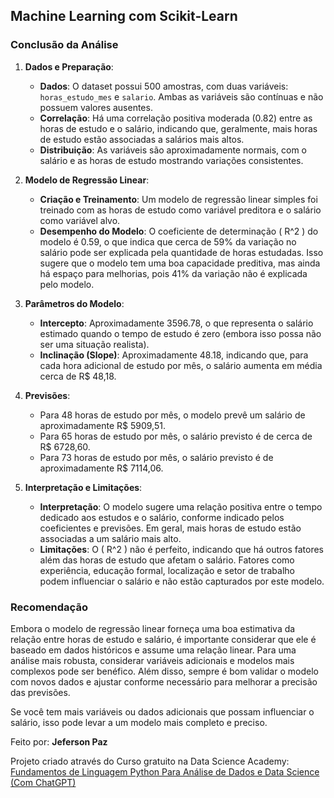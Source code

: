 ## Machine Learning com Scikit-Learn

### Conclusão da Análise

1. **Dados e Preparação**:
   - **Dados**: O dataset possui 500 amostras, com duas variáveis: `horas_estudo_mes` e `salario`. Ambas as variáveis são contínuas e não possuem valores ausentes.
   - **Correlação**: Há uma correlação positiva moderada (0.82) entre as horas de estudo e o salário, indicando que, geralmente, mais horas de estudo estão associadas a salários mais altos.
   - **Distribuição**: As variáveis são aproximadamente normais, com o salário e as horas de estudo mostrando variações consistentes.

2. **Modelo de Regressão Linear**:
   - **Criação e Treinamento**: Um modelo de regressão linear simples foi treinado com as horas de estudo como variável preditora e o salário como variável alvo.
   - **Desempenho do Modelo**: O coeficiente de determinação \( R^2 \) do modelo é 0.59, o que indica que cerca de 59% da variação no salário pode ser explicada pela quantidade de horas estudadas. Isso sugere que o modelo tem uma boa capacidade preditiva, mas ainda há espaço para melhorias, pois 41% da variação não é explicada pelo modelo.

3. **Parâmetros do Modelo**:
   - **Intercepto**: Aproximadamente 3596.78, o que representa o salário estimado quando o tempo de estudo é zero (embora isso possa não ser uma situação realista).
   - **Inclinação (Slope)**: Aproximadamente 48.18, indicando que, para cada hora adicional de estudo por mês, o salário aumenta em média cerca de R$ 48,18.

4. **Previsões**:
   - Para 48 horas de estudo por mês, o modelo prevê um salário de aproximadamente R$ 5909,51.
   - Para 65 horas de estudo por mês, o salário previsto é de cerca de R$ 6728,60.
   - Para 73 horas de estudo por mês, o salário previsto é de aproximadamente R$ 7114,06.

5. **Interpretação e Limitações**:
   - **Interpretação**: O modelo sugere uma relação positiva entre o tempo dedicado aos estudos e o salário, conforme indicado pelos coeficientes e previsões. Em geral, mais horas de estudo estão associadas a um salário mais alto.
   - **Limitações**: O \( R^2 \) não é perfeito, indicando que há outros fatores além das horas de estudo que afetam o salário. Fatores como experiência, educação formal, localização e setor de trabalho podem influenciar o salário e não estão capturados por este modelo.

### Recomendação

Embora o modelo de regressão linear forneça uma boa estimativa da relação entre horas de estudo e salário, é importante considerar que ele é baseado em dados históricos e assume uma relação linear. Para uma análise mais robusta, considerar variáveis adicionais e modelos mais complexos pode ser benéfico. Além disso, sempre é bom validar o modelo com novos dados e ajustar conforme necessário para melhorar a precisão das previsões.

Se você tem mais variáveis ou dados adicionais que possam influenciar o salário, isso pode levar a um modelo mais completo e preciso.

Feito por: **Jeferson Paz**  

Projeto criado através do Curso gratuito na Data Science Academy: [Fundamentos de Linguagem Python Para Análise de Dados e Data Science (Com ChatGPT)](https://www.datascienceacademy.com.br)
